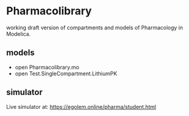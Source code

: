 # Pharmacolibrary

working draft version of compartments and models of Pharmacology in Modelica.

## models

- open Pharmacolibrary.mo
- open Test.SingleCompartment.LithiumPK


## simulator
Live simulator at: https://egolem.online/pharma/student.html
